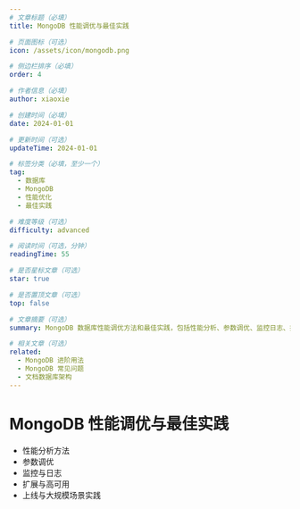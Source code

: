 ```yaml
---
# 文章标题（必填）
title: MongoDB 性能调优与最佳实践

# 页面图标（可选）
icon: /assets/icon/mongodb.png

# 侧边栏排序（必填）
order: 4

# 作者信息（必填）
author: xiaoxie

# 创建时间（必填）
date: 2024-01-01

# 更新时间（可选）
updateTime: 2024-01-01

# 标签分类（必填，至少一个）
tag:
  - 数据库
  - MongoDB
  - 性能优化
  - 最佳实践

# 难度等级（可选）
difficulty: advanced

# 阅读时间（可选，分钟）
readingTime: 55

# 是否星标文章（可选）
star: true

# 是否置顶文章（可选）
top: false

# 文章摘要（可选）
summary: MongoDB 数据库性能调优方法和最佳实践，包括性能分析、参数调优、监控日志、扩展高可用等，适合项目上线和大规模场景。

# 相关文章（可选）
related:
  - MongoDB 进阶用法
  - MongoDB 常见问题
  - 文档数据库架构
---
```


# MongoDB 性能调优与最佳实践

- 性能分析方法
- 参数调优
- 监控与日志
- 扩展与高可用
- 上线与大规模场景实践